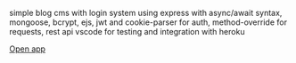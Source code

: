 simple blog cms with login system using express with async/await syntax, mongoose, bcrypt, ejs, jwt and cookie-parser for auth, method-override for requests, rest api vscode for testing and integration with heroku

[Open app](http://gustavoalbuquerque.com)